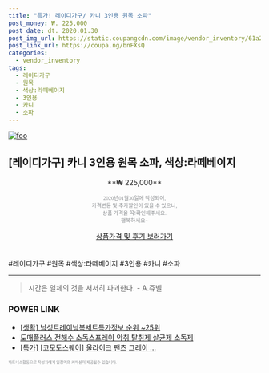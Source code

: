 ```yaml
--- 
title: "특가! 레이디가구/ 카니 3인용 원목 소파" 
post_money: ₩. 225,000 
post_date: dt. 2020.01.30 
post_img_url: https://static.coupangcdn.com/image/vendor_inventory/61a2/dd68018735ed6555f6c318370cf5fad149cb38c1baf6452a0d03fd21aab7.jpg 
post_link_url: https://coupa.ng/bnFXsQ 
categories: 
  - vendor_inventory 
tags: 
  - 레이디가구 
  - 원목 
  - 색상:라떼베이지 
  - 3인용 
  - 카니 
  - 소파 
--- 
```

[![foo](https://static.coupangcdn.com/image/vendor_inventory/61a2/dd68018735ed6555f6c318370cf5fad149cb38c1baf6452a0d03fd21aab7.jpg)](https://coupa.ng/bnFXsQ) 

## [레이디가구] 카니 3인용 원목 소파, 색상:라떼베이지 
<p style="text-align: center;">**₩ 225,000**</p> 
<p style="text-align: center;"><span style="color: #898c8f; font-family: Georgia,Times,serif; font-size: 0.75em;">2020년01월30일에 작성되어, <br>가격변동 및 추가할인이 있을 수 있으니,<br> 상품 가격을 꼭!확인해주세요.<br>행복하세요~</span> 
</p>	 
<div markdown="0" style="text-align: center;"><a href="https://coupa.ng/bnFXsQ" class="btn btn--success">상품가격 및 후기 보러가기</a></div> 
<br><br> 
  #레이디가구 #원목 #색상:라떼베이지 #3인용 #카니 #소파 
<hr> 

> 시간은 일체의 것을 서서히 파괴한다. - A.쥬벨 


### POWER LINK

* <a href="https://blog.naver.com/fasyy4321/221770915585" target="_blank"> [생활] 남성트레이닝복세트특가정보 순위 ~25위</a>
* <a href="https://blog.naver.com/santokki14/221787864520" target="_blank">도매플러스 전해수 소독스프레이 악취 탈취제 살균제 소독제</a>
* <a href="https://blog.naver.com/an0733/221789764907" target="_blank">[특가] [코모도스퀘어] 울라이크 팬츠 그레이 ...</a>

<span style="color: #898c8f; font-family: Georgia,Times,serif; font-size: 0.55em;">파트너스활동으로 작성자에게 일정액의 커미션이 제공될수 있습니다.</span> 
